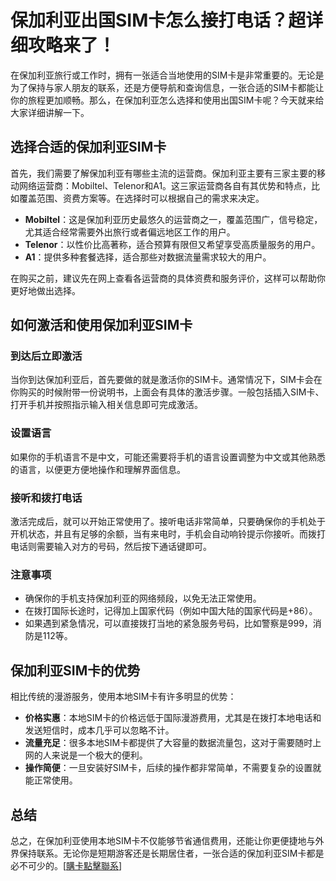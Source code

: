 # 保加利亚出国SIM卡怎么接打电话？超详细攻略来了！

在保加利亚旅行或工作时，拥有一张适合当地使用的SIM卡是非常重要的。无论是为了保持与家人朋友的联系，还是方便导航和查询信息，一张合适的SIM卡都能让你的旅程更加顺畅。那么，在保加利亚怎么选择和使用出国SIM卡呢？今天就来给大家详细讲解一下。

## 选择合适的保加利亚SIM卡

首先，我们需要了解保加利亚有哪些主流的运营商。保加利亚主要有三家主要的移动网络运营商：Mobiltel、Telenor和A1。这三家运营商各自有其优势和特点，比如覆盖范围、资费方案等。在选择时可以根据自己的需求来决定。

- **Mobiltel**：这是保加利亚历史最悠久的运营商之一，覆盖范围广，信号稳定，尤其适合经常需要外出旅行或者偏远地区工作的用户。
- **Telenor**：以性价比高著称，适合预算有限但又希望享受高质量服务的用户。
- **A1**：提供多种套餐选择，适合那些对数据流量需求较大的用户。

在购买之前，建议先在网上查看各运营商的具体资费和服务评价，这样可以帮助你更好地做出选择。

## 如何激活和使用保加利亚SIM卡

### 到达后立即激活

当你到达保加利亚后，首先要做的就是激活你的SIM卡。通常情况下，SIM卡会在你购买的时候附带一份说明书，上面会有具体的激活步骤。一般包括插入SIM卡、打开手机并按照指示输入相关信息即可完成激活。

### 设置语言

如果你的手机语言不是中文，可能还需要将手机的语言设置调整为中文或其他熟悉的语言，以便更方便地操作和理解界面信息。

### 接听和拨打电话

激活完成后，就可以开始正常使用了。接听电话非常简单，只要确保你的手机处于开机状态，并且有足够的余额，当有来电时，手机会自动响铃提示你接听。而拨打电话则需要输入对方的号码，然后按下通话键即可。

### 注意事项

- 确保你的手机支持保加利亚的网络频段，以免无法正常使用。
- 在拨打国际长途时，记得加上国家代码（例如中国大陆的国家代码是+86）。
- 如果遇到紧急情况，可以直接拨打当地的紧急服务号码，比如警察是999，消防是112等。

## 保加利亚SIM卡的优势

相比传统的漫游服务，使用本地SIM卡有许多明显的优势：

- **价格实惠**：本地SIM卡的价格远低于国际漫游费用，尤其是在拨打本地电话和发送短信时，成本几乎可以忽略不计。
- **流量充足**：很多本地SIM卡都提供了大容量的数据流量包，这对于需要随时上网的人来说是一个极大的便利。
- **操作简便**：一旦安装好SIM卡，后续的操作都非常简单，不需要复杂的设置就能正常使用。

## 总结

总之，在保加利亚使用本地SIM卡不仅能够节省通信费用，还能让你更便捷地与外界保持联系。无论你是短期游客还是长期居住者，一张合适的保加利亚SIM卡都是必不可少的。[[購卡點擊聯系](https://t.me/s/esim1088)]